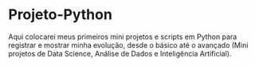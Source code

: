 # Projeto-Python
Aqui colocarei meus primeiros mini projetos e scripts em Python para registrar e mostrar minha evolução, desde o básico até o avançado (Mini projetos de Data Science, Análise de Dados e Inteligência Artificial).
